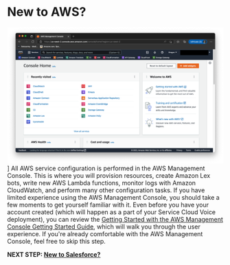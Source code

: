 # New to AWS?
![AWS Management Console](/static/01/aws_console.png)]
All AWS service configuration is performed in the AWS Management Console. This is where you will provision resources, create Amazon Lex bots, write new AWS Lambda functions, monitor logs with Amazon CloudWatch, and perform many other configuration tasks. If you have limited experience using the AWS Management Console, you should take a few moments to get yourself familiar with it. Even before you have your account created (which will happen as a part of your Service Cloud Voice deployment), you can review the [Getting Started with the AWS Management Console Getting Started Guide](https://aws.amazon.com/getting-started/hands-on/getting-started-with-aws-management-console), which will walk you through the user experience. If you're already comfortable with the AWS Management Console, feel free to skip this step.

**NEXT STEP: [New to Salesforce?](prerequisites-3.md)**
